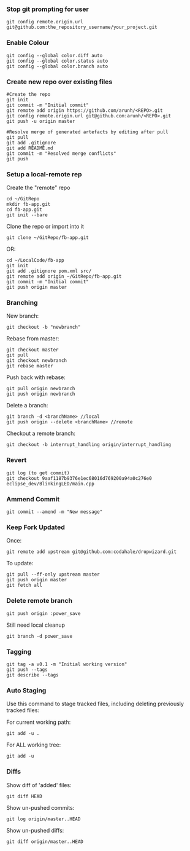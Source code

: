 ### Stop git prompting for user

    git config remote.origin.url git@github.com:the_repository_username/your_project.git

### Enable Colour

    git config --global color.diff auto
    git config --global color.status auto
    git config --global color.branch auto

### Create new repo over existing files
    
    #Create the repo
    git init                                                                                                                                                                                                                                                              
    git commit -m "Initial commit"                                                                                                                                                                                                                                        
    git remote add origin https://github.com/arunh/<REPO>.git
    git config remote.origin.url git@github.com:arunh/<REPO>.git
    git push -u origin master

    #Resolve merge of generated artefacts by editing after pull
    git pull
    git add .gitignore                                                                                                                                                                                                                                                    
    git add README.md
    git commit -m "Resolved merge conflicts"
    git push

### Setup a local-remote rep

Create the "remote" repo

    cd ~/GitRepo
    mkdir fb-app.git
    cd fb-app.git
    git init --bare

Clone the repo or import into it

    git clone ~/GitRepo/fb-app.git

OR:

    cd ~/LocalCode/fb-app
    git init
    git add .gitignore pom.xml src/
    git remote add origin ~/GitRepo/fb-app.git
    git commit -m "Initial commit"
    git push origin master

### Branching

New branch:

    git checkout -b "newbranch"

Rebase from master:

    git checkout master
    git pull
    git checkout newbranch
    git rebase master

Push back with rebase:

    git pull origin newbranch
    git push origin newbranch

Delete a branch:

    git branch -d <branchName> //local
    git push origin --delete <branchName> //remote

Checkout a remote branch:

    git checkout -b interrupt_handling origin/interrupt_handling

### Revert

    git log (to get commit)
    git checkout 9aaf1187b9376e1ec68016d769200a94a0c276e0 eclipse_dev/BlinkingLED/main.cpp

### Ammend Commit

    git commit --amend -m "New message"

### Keep Fork Updated

Once:

    git remote add upstream git@github.com:codahale/dropwizard.git

To update:

    git pull --ff-only upstream master
    git push origin master
    git fetch all

### Delete remote branch

    git push origin :power_save

Still need local cleanup

    git branch -d power_save

### Tagging 

    git tag -a v0.1 -m "Initial working version"
    git push --tags
    git describe --tags

### Auto Staging

Use this command to stage tracked files, including deleting previously tracked files:

For current working path:

    git add -u .

For ALL working tree:

    git add -u

### Diffs

Show diff of 'added' files:

    git diff HEAD

Show un-pushed commits:

    git log origin/master..HEAD

Show un-pushed diffs:

    git diff origin/master..HEAD




